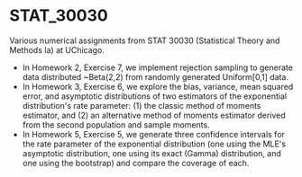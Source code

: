 ﻿# STAT_30030

Various numerical assignments from STAT 30030 (Statistical Theory and Methods Ia) at UChicago.

* In Homework 2, Exercise 7, we implement rejection sampling to generate data distributed ~Beta(2,2) from randomly generated Uniform[0,1] data.
* In Homework 3, Exercise 6, we explore the bias, variance, mean squared error, and asymptotic distributions of two estimators of the exponential distribution's rate parameter: (1) the classic method of moments estimator, and (2) an alternative method of moments estimator derived from the second population and sample moments.
*  In Homework 5, Exercise 5, we generate three confidence intervals for the rate parameter of the exponential distribution (one using the MLE's asymptotic distribution, one using its exact (Gamma) distribution, and one using the bootstrap) and compare the coverage of each.
